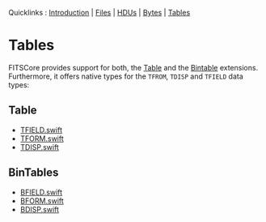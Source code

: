 
Quicklinks : [Introduction](DOCU_INTRO.md) | [Files](DOCU_FILES.md) | [HDUs](DOCU_HDUS.md) | [Bytes](DOCU_BYTES.md) | [Tables](DOCU_TABLES.md)

# Tables

FITSCore provides support for both, the [Table](Sources/FITS/HDU/TableHDU.swift) and the [Bintable](Sources/FITS/HDU/BinableHDU.swift) extensions. Furthermore, it offers native types for the `TFROM`, `TDISP` and `TFIELD` data types:

## Table

* [TFIELD.swift](../Sources/FITS/TABLE/TFIELD.swift)
* [TFORM.swift](../Sources/FITS/TABLE/TFORM.swift)
* [TDISP.swift](../Sources/FITS/TABLE/TDISP.swift)

## BinTables

* [BFIELD.swift](../Sources/FITS/BINTABLE/BFIELD.swift)
* [BFORM.swift](../Sources/FITS/BINTABLE/BFORM.swift)
* [BDISP.swift](../Sources/FITS/BINTABLE/BDISP.swift)
